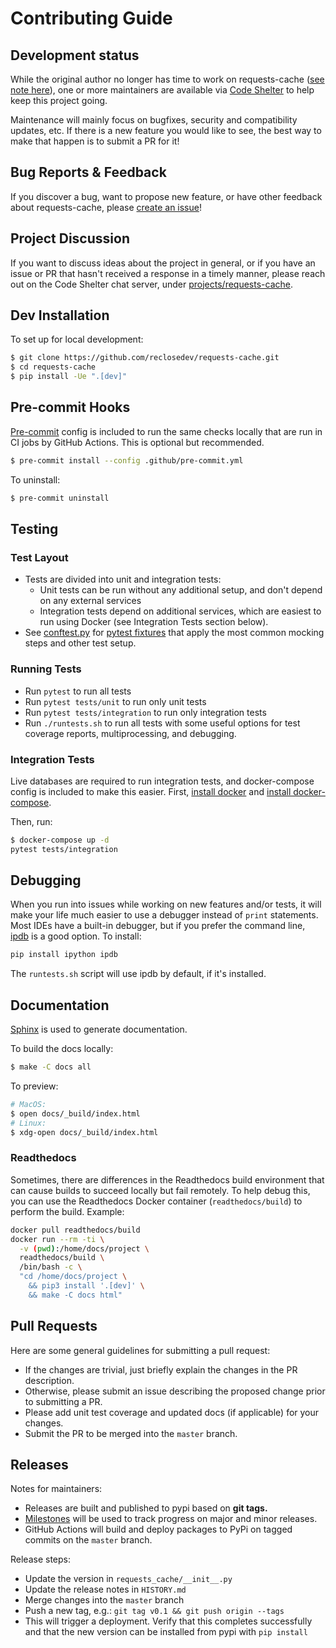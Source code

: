 # Contributing Guide

## Development status
While the original author no longer has time to work on requests-cache
([see note here](https://github.com/reclosedev/requests-cache/blob/master/CODESHELTER.md)),
one or more maintainers are available via [Code Shelter](https://www.codeshelter.co) to help keep
this project going.

Maintenance will mainly focus on bugfixes, security and compatibility updates, etc.
If there is a new feature you would like to see, the best way to make that happen is to submit a PR
for it!

## Bug Reports & Feedback
If you discover a bug, want to propose new feature, or have other feedback about requests-cache, please
[create an issue](https://github.com/reclosedev/requests-cache/issues/new/choose)!

## Project Discussion
If you want to discuss ideas about the project in general, or if you have an issue or PR that hasn't
received a response in a timely manner, please reach out on the Code Shelter chat server, under
[projects/requests-cache](https://codeshelter.zulipchat.com/#narrow/stream/186993-projects/topic/requests-cache).

## Dev Installation
To set up for local development:

```bash
$ git clone https://github.com/reclosedev/requests-cache.git
$ cd requests-cache
$ pip install -Ue ".[dev]"
```

## Pre-commit Hooks
[Pre-commit](https://github.com/pre-commit/pre-commit) config is included to run the same checks
locally that are run in CI jobs by GitHub Actions. This is optional but recommended.
```bash
$ pre-commit install --config .github/pre-commit.yml
```

To uninstall:
```bash
$ pre-commit uninstall
```

## Testing

### Test Layout
* Tests are divided into unit and integration tests:
    * Unit tests can be run without any additional setup, and don't depend on any external services
    * Integration tests depend on additional services, which are easiest to run using Docker
      (see Integration Tests section below).
* See [conftest.py](https://github.com/reclosedev/requests-cache/blob/master/tests/conftest.py) for
  [pytest fixtures](https://docs.pytest.org/en/stable/fixture.html) that apply the most common
  mocking steps and other test setup.
  
### Running Tests
* Run `pytest` to run all tests
* Run `pytest tests/unit` to run only unit tests
* Run `pytest tests/integration` to run only integration tests
* Run `./runtests.sh` to run all tests with some useful options for test coverage reports,
  multiprocessing, and debugging.

### Integration Tests
Live databases are required to run integration tests, and docker-compose config is included to make
this easier. First, [install docker](https://docs.docker.com/get-docker/) and
[install docker-compose](https://docs.docker.com/compose/install/).

Then, run:
```bash
$ docker-compose up -d
pytest tests/integration
```

## Debugging
When you run into issues while working on new features and/or tests, it will make your life much easier
to use a debugger instead of `print` statements. Most IDEs have a built-in debugger, but if
you prefer the command line, [ipdb](https://github.com/gotcha/ipdb) is a good option. To install:
```bash
pip install ipython ipdb
```

The `runtests.sh` script will use ipdb by default, if it's installed.

## Documentation
[Sphinx](http://www.sphinx-doc.org/en/master/) is used to generate documentation.

To build the docs locally:
```bash
$ make -C docs all
```

To preview:
```bash
# MacOS:
$ open docs/_build/index.html
# Linux:
$ xdg-open docs/_build/index.html
```

### Readthedocs
Sometimes, there are differences in the Readthedocs build environment that can cause builds to
succeed locally but fail remotely. To help debug this, you can use the Readthedocs Docker container
(`readthedocs/build`) to perform the build. Example:
```bash
docker pull readthedocs/build
docker run --rm -ti \
  -v (pwd):/home/docs/project \
  readthedocs/build \
  /bin/bash -c \
  "cd /home/docs/project \
    && pip3 install '.[dev]' \
    && make -C docs html"
```

## Pull Requests
Here are some general guidelines for submitting a pull request:

- If the changes are trivial, just briefly explain the changes in the PR description.
- Otherwise, please submit an issue describing the proposed change prior to submitting a PR.
- Please add unit test coverage and updated docs (if applicable) for your changes.
- Submit the PR to be merged into the `master` branch.

## Releases
Notes for maintainers:
- Releases are built and published to pypi based on **git tags.**
- [Milestones](https://github.com/reclosedev/requests-cache/milestones) will be used to track
progress on major and minor releases. 
- GitHub Actions will build and deploy packages to PyPi on tagged commits
on the `master` branch.
  
Release steps:
- Update the version in `requests_cache/__init__.py`
- Update the release notes in `HISTORY.md`
- Merge changes into the `master` branch
- Push a new tag, e.g.: `git tag v0.1 && git push origin --tags`
- This will trigger a deployment. Verify that this completes successfully and that the new version
  can be installed from pypi with `pip install`
